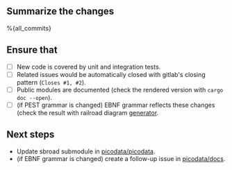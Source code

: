 ## Summarize the changes

%{all_commits}

## Ensure that

- [ ] New code is covered by unit and integration tests.
- [ ] Related issues would be automatically closed with
      gitlab's closing pattern (`Closes #1, #2`).
- [ ] Public modules are documented (check the rendered version with
      `cargo doc --open`).
- [ ] (if PEST grammar is changed) EBNF grammar reflects these changes
      (check the result with railroad diagram [generator].

## Next steps

- Update sbroad submodule in [picodata/picodata].
- (if EBNF grammar is changed) create a follow-up issue in [picodata/docs].

[generator]: https://bottlecaps.de/rr/ui
[picodata/docs]: https://git.picodata.io/picodata/picodata/docs/-/issues/new
[picodata/picodata]: https://git.picodata.io/picodata/picodata/picodata
